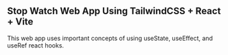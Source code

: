 ## Stop Watch Web App Using TailwindCSS + React + Vite

This web app uses important concepts of using useState, useEffect, and useRef react hooks.
